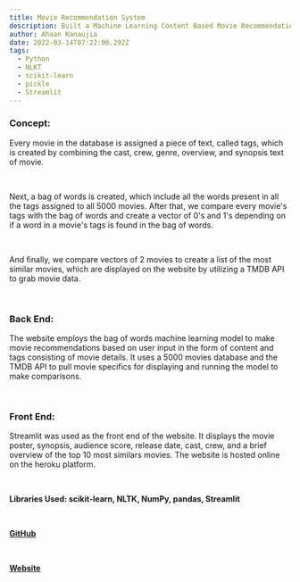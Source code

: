 ```yaml
---
title: Movie Recommendation System
description: Built a Machine Learning Content Based Movie Recommendation System
author: Ahaan Kanaujia
date: 2022-03-14T07:22:00.292Z
tags:
  - Python
  - NLKT
  - scikit-learn
  - pickle
  - Streamlit
---
```


### Concept:

Every movie in the database is assigned a piece of text, called tags, which is created by combining the cast, crew, genre, overview, and synopsis text of movie. 

<br>

Next, a bag of words is created, which include all the words present in all the tags assigned to all 5000 movies. After that, we compare every movie's tags with the bag of words and create a vector of 0's and 1's depending on if a word in a movie's tags is found in the bag of words. 

<br>

And finally, we compare vectors of 2 movies to create a list of the most similar movies, which are displayed on the website by utilizing a TMDB API to grab movie data. 

<br>

### Back End:

The website employs the bag of words machine learning model to make movie recommendations based on user input in the form of content and tags consisting of movie details. It uses a 5000 movies database and the TMDB API to pull movie specifics for displaying and running the model to make comparisons. 

<br>

### Front End:

Streamlit was used as the front end of the website. It displays the movie poster, synopsis, audience score, release date, cast, crew, and a brief overview of the top 10 most similars movies. The website is hosted online on the heroku platform.

<br>

**Libraries Used: scikit-learn, NLTK, NumPy, pandas, Streamlit**

**<br>**

<strong><u>[GitHub](https://github.com/AhaanKanaujia/Movie-Recommendation-System)

<br>

<strong><u>[Website](https://movies-rec-system-ahaank.herokuapp.com/)